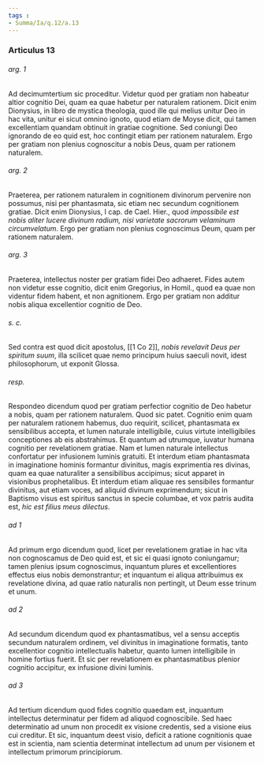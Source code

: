 ```yaml
---
tags : 
- Summa/Ia/q.12/a.13
---
```


### Articulus 13

###### arg. 1
Ad decimumtertium sic proceditur. Videtur quod per gratiam non habeatur altior cognitio Dei, quam ea quae habetur per naturalem rationem. Dicit enim Dionysius, in libro de mystica theologia, quod ille qui melius unitur Deo in hac vita, unitur ei sicut omnino ignoto, quod etiam de Moyse dicit, qui tamen excellentiam quandam obtinuit in gratiae cognitione. Sed coniungi Deo ignorando de eo quid est, hoc contingit etiam per rationem naturalem. Ergo per gratiam non plenius cognoscitur a nobis Deus, quam per rationem naturalem.

###### arg. 2
Praeterea, per rationem naturalem in cognitionem divinorum pervenire non possumus, nisi per phantasmata, sic etiam nec secundum cognitionem gratiae. Dicit enim Dionysius, I cap. de Cael. Hier., quod *impossibile est nobis aliter lucere divinum radium, nisi varietate sacrorum velaminum circumvelatum*. Ergo per gratiam non plenius cognoscimus Deum, quam per rationem naturalem.

###### arg. 3
Praeterea, intellectus noster per gratiam fidei Deo adhaeret. Fides autem non videtur esse cognitio, dicit enim Gregorius, in Homil., quod ea quae non videntur fidem habent, et non agnitionem. Ergo per gratiam non additur nobis aliqua excellentior cognitio de Deo.

###### s. c.
Sed contra est quod dicit apostolus, [[1 Co 2]], *nobis revelavit Deus per spiritum suum*, illa scilicet quae nemo principum huius saeculi novit, idest philosophorum, ut exponit Glossa.

###### resp.
Respondeo dicendum quod per gratiam perfectior cognitio de Deo habetur a nobis, quam per rationem naturalem. Quod sic patet. Cognitio enim quam per naturalem rationem habemus, duo requirit, scilicet, phantasmata ex sensibilibus accepta, et lumen naturale intelligibile, cuius virtute intelligibiles conceptiones ab eis abstrahimus. Et quantum ad utrumque, iuvatur humana cognitio per revelationem gratiae. Nam et lumen naturale intellectus confortatur per infusionem luminis gratuiti. Et interdum etiam phantasmata in imaginatione hominis formantur divinitus, magis exprimentia res divinas, quam ea quae naturaliter a sensibilibus accipimus; sicut apparet in visionibus prophetalibus. Et interdum etiam aliquae res sensibiles formantur divinitus, aut etiam voces, ad aliquid divinum exprimendum; sicut in Baptismo visus est spiritus sanctus in specie columbae, et vox patris audita est, *hic est filius meus dilectus*.

###### ad 1
Ad primum ergo dicendum quod, licet per revelationem gratiae in hac vita non cognoscamus de Deo quid est, et sic ei quasi ignoto coniungamur; tamen plenius ipsum cognoscimus, inquantum plures et excellentiores effectus eius nobis demonstrantur; et inquantum ei aliqua attribuimus ex revelatione divina, ad quae ratio naturalis non pertingit, ut Deum esse trinum et unum.

###### ad 2
Ad secundum dicendum quod ex phantasmatibus, vel a sensu acceptis secundum naturalem ordinem, vel divinitus in imaginatione formatis, tanto excellentior cognitio intellectualis habetur, quanto lumen intelligibile in homine fortius fuerit. Et sic per revelationem ex phantasmatibus plenior cognitio accipitur, ex infusione divini luminis.

###### ad 3
Ad tertium dicendum quod fides cognitio quaedam est, inquantum intellectus determinatur per fidem ad aliquod cognoscibile. Sed haec determinatio ad unum non procedit ex visione credentis, sed a visione eius cui creditur. Et sic, inquantum deest visio, deficit a ratione cognitionis quae est in scientia, nam scientia determinat intellectum ad unum per visionem et intellectum primorum principiorum.

